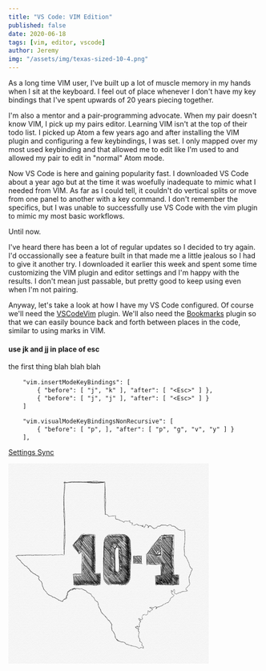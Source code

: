 ```yaml
---
title: "VS Code: VIM Edition"
published: false
date: 2020-06-18
tags: [vim, editor, vscode]
author: Jeremy
img: "/assets/img/texas-sized-10-4.png"
---
```


As a long time VIM user, I've built up a lot of muscle memory in my hands when I sit at the keyboard. I feel out of place whenever I don't have my key bindings that I've spent upwards of 20 years piecing together.

I'm also a mentor and a pair-programming advocate. When my pair doesn't know VIM, I pick up my pairs editor. Learning VIM isn't at the top of their todo list. I picked up Atom a few years ago and after installing the VIM plugin and configuring a few keybindings, I was set. I only mapped over my most used keybinding and that allowed me to edit like I'm used to and allowed my pair to edit in "normal" Atom mode.

Now VS Code is here and gaining popularity fast. I downloaded VS Code about a year ago but at the time it was woefully inadequate to mimic what I needed from VIM. As far as I could tell, it couldn't do vertical splits or move from one panel to another with a key command. I don't remember the specifics, but I was unable to successfully use VS Code with the vim plugin to mimic my most basic workflows.

Until now.

I've heard there has been a lot of regular updates so I decided to try again. I'd occassionally see a feature built in that made me a little jealous so I had to give it another try. I downloaded it earlier this week and spent some time customizing the VIM plugin and editor settings and I'm happy with the results. I don't mean just passable, but pretty good to keep using even when I'm not pairing.

Anyway, let's take a look at how I have my VS Code configured. Of course we'll need the [VSCodeVim](https://marketplace.visualstudio.com/items?itemName=vscodevim.vim) plugin.  We'll also need the [Bookmarks](https://marketplace.visualstudio.com/items?itemName=alefragnani.Bookmarks) plugin so that we can easily bounce back and forth between places in the code, similar to using marks in VIM.


#### use jk and jj in place of esc

the first thing blah blah blah
```
    "vim.insertModeKeyBindings": [
        { "before": [ "j", "k" ], "after": [ "<Esc>" ] },
        { "before": [ "j", "j" ], "after": [ "<Esc>" ] }
    ]
```

```
    "vim.visualModeKeyBindingsNonRecursive": [
        { "before": [ "p", ], "after": [ "p", "g", "v", "y" ] }
    ],
```






[Settings Sync](https://marketplace.visualstudio.com/items?itemName=Shan.code-settings-sync)



![Texas sized 10-4](/assets/img/texas-sized-10-4.png)
